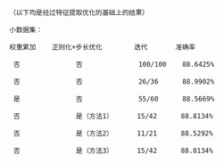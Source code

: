     （以下均是经过特征提取优化的基础上的结果）
    
    小数据集：
    
    权重累加    正则化+步长优化        迭代       准确率
    
     否              否              100/100    88.6425%
    
     否              否              26/36      88.9902%     
     
     是              否              55/60      88.5669%
     
     否              是（方法1）      15/42      88.8134%
     
     否              是（方法2）      11/21      88.5292%

     否              是（方法3）      15/42      88.8134%
